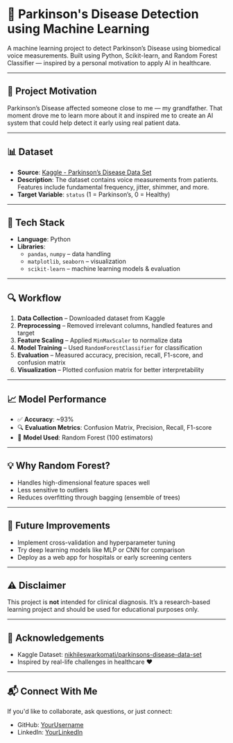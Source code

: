 # 🧠 Parkinson's Disease Detection using Machine Learning

A machine learning project to detect Parkinson’s Disease using biomedical voice measurements. Built using Python, Scikit-learn, and Random Forest Classifier — inspired by a personal motivation to apply AI in healthcare.

---

## 📌 Project Motivation

Parkinson’s Disease affected someone close to me — my grandfather. That moment drove me to learn more about it and inspired me to create an AI system that could help detect it early using real patient data.

---

## 📊 Dataset

- **Source**: [Kaggle - Parkinson’s Disease Data Set](https://www.kaggle.com/datasets/nikhileswarkomati/parkinsons-disease-data-set)
- **Description**: The dataset contains voice measurements from patients. Features include fundamental frequency, jitter, shimmer, and more.
- **Target Variable**: `status` (1 = Parkinson’s, 0 = Healthy)

---

## 🧪 Tech Stack

- **Language**: Python
- **Libraries**:
  - `pandas`, `numpy` – data handling
  - `matplotlib`, `seaborn` – visualization
  - `scikit-learn` – machine learning models & evaluation

---

## 🔍 Workflow

1. **Data Collection** – Downloaded dataset from Kaggle
2. **Preprocessing** – Removed irrelevant columns, handled features and target
3. **Feature Scaling** – Applied `MinMaxScaler` to normalize data
4. **Model Training** – Used `RandomForestClassifier` for classification
5. **Evaluation** – Measured accuracy, precision, recall, F1-score, and confusion matrix
6. **Visualization** – Plotted confusion matrix for better interpretability

---

## 📈 Model Performance

- ✅ **Accuracy**: ~93%
- 🔍 **Evaluation Metrics**: Confusion Matrix, Precision, Recall, F1-score
- 🌲 **Model Used**: Random Forest (100 estimators)

---

## 💡 Why Random Forest?

- Handles high-dimensional feature spaces well
- Less sensitive to outliers
- Reduces overfitting through bagging (ensemble of trees)

---

## 🎯 Future Improvements

- Implement cross-validation and hyperparameter tuning
- Try deep learning models like MLP or CNN for comparison
- Deploy as a web app for hospitals or early screening centers

---

## ⚠️ Disclaimer

This project is **not** intended for clinical diagnosis. It’s a research-based learning project and should be used for educational purposes only.

---

## 🙌 Acknowledgements

- Kaggle Dataset: [nikhileswarkomati/parkinsons-disease-data-set](https://www.kaggle.com/datasets/nikhileswarkomati/parkinsons-disease-data-set)
- Inspired by real-life challenges in healthcare ❤️

---

## 📬 Connect With Me

If you'd like to collaborate, ask questions, or just connect:

- GitHub: [YourUsername](https://github.com/YourUsername)
- LinkedIn: [YourLinkedIn](https://linkedin.com/in/YourLinkedIn)

